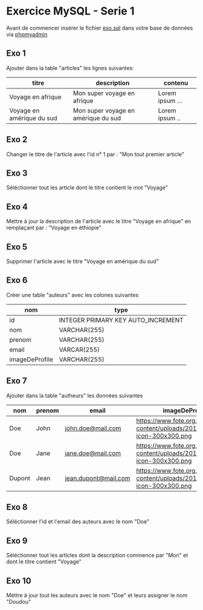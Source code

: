 # Exercice MySQL - Serie 1

Avant de commencer insérer le fichier [exo.sql](./exo.sql)
dans votre base de données via [phpmyadmin](http://localhost/phpmyadmin?route=/server/sql)

## Exo 1

Ajouter dans la table "articles" les lignes suivantes:

| titre                     | description                         | contenu         |
| ------------------------- | ----------------------------------- | --------------- |
| Voyage en afrique         | Mon super voyage en afrique         | Lorem ipsum ... |
| Voyage en amérique du sud | Mon super voyage en amérique du sud | Lorem ipsum ..  |

## Exo 2

Changer le titre de l'article avec l'id n° 1 par : "Mon tout premier article"

## Exo 3

Séléctionner tout les article dont le titre contient le mot "Voyage"

## Exo 4

Mettre à jour la description de l'article avec le titre "Voyage en afrique" en remplaçant
par : "Voyage en éthiopie"

## Exo 5

Supprimer l'article avec le titre "Voyage en amérique du sud"

## Exo 6

Créer une table "auteurs" avec les colones suivantes

| nom            | type                               |
| -------------- | ---------------------------------- |
| id             | INTEGER PRIMARY KEY AUTO_INCREMENT |
| nom            | VARCHAR(255)                       |
| prenom         | VARCHAR(255)                       |
| email          | VARCAR(255)                        |
| imageDeProfile | VARCHAR(255)                       |

## Exo 7

Ajouter dans la table "autheurs" les données suivantes

| nom    | prenom | email                | imageDeProfile                                                              |
| ------ | ------ | -------------------- | --------------------------------------------------------------------------- |
| Doe    | John   | john.doe@mail.com    | https://www.fote.org.uk/wp-content/uploads/2017/03/profile-icon-300x300.png |
| Doe    | Jane   | jane.doe@mail.com    | https://www.fote.org.uk/wp-content/uploads/2017/03/profile-icon-300x300.png |
| Dupont | Jean   | jean.dupont@mail.com | https://www.fote.org.uk/wp-content/uploads/2017/03/profile-icon-300x300.png |

## Exo 8

Séléctionner l'id et l'email des auteurs avec le nom "Doe"

## Exo 9

Séléctionner tout les articles dont la description commence par
"Mon" et dont le titre contient "Voyage"

## Exo 10

Méttre à jour tout les auteurs avec le nom "Doe" et leurs assigner
le nom "Doudou"
